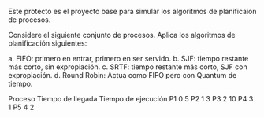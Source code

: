 Este protecto es el proyecto base para simular los algoritmos de planificaion de procesos.

Considere el siguiente conjunto de procesos. Aplica los algoritmos de planificación
siguientes:

a. FIFO: primero en entrar, primero en ser servido.
b. SJF: tiempo restante más corto, sin expropiación.
c. SRTF: tiempo restante más corto, SJF con expropiación.
d. Round Robin: Actua como FIFO pero con Quantum de tiempo.

Proceso Tiempo de llegada Tiempo de ejecución
  P1            0                   5
  P2            1                   3
  P3            2                   10
  P4            3                   1
  P5            4                   2